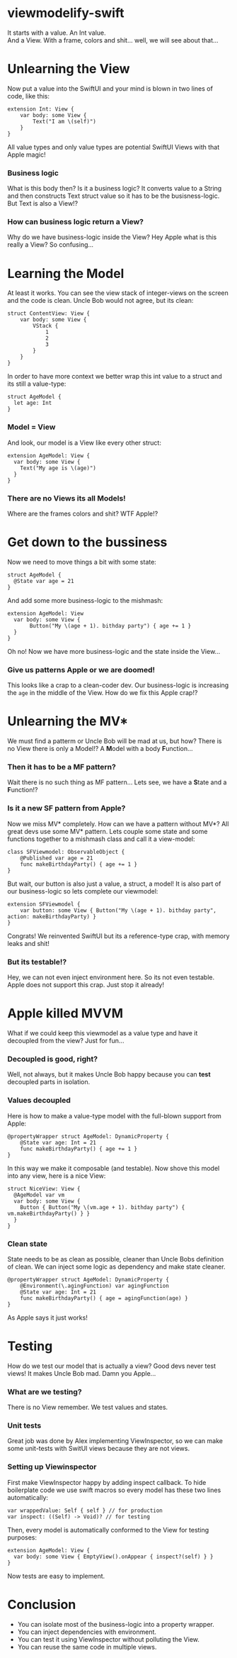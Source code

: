 # viewmodelify-swift
It starts with a value. An Int value.\
And a View. With a frame, colors and shit... well, we will see about that...

# Unlearning the View
Now put a value into the SwiftUI and your mind is blown in two lines of code, like this:
```
extension Int: View {
    var body: some View {
        Text("I am \(self)")
    }
}
```
All value types and only value types are potential SwiftUI Views with that Apple magic!

### Business logic
What is this body then? Is it a business logic? It converts value to a String and then constructs Text struct value so it has to be the busisness-logic. But Text is also a View!?
### How can business logic return a View?
Why do we have business-logic inside the View? Hey Apple what is this really a View? So confusing...

# Learning the Model
At least it works. You can see the view stack of integer-views on the screen and the code is clean. Uncle Bob would not agree, but its clean:
```
struct ContentView: View {
    var body: some View {
        VStack {
            1
            2
            3
        }
    }
}
```
In order to have more context we better wrap this int value to a struct and its still a value-type:
```
struct AgeModel {
  let age: Int
}
```
### Model = View
And look, our model is a View like every other struct:
```
extension AgeModel: View {
  var body: some View {
    Text("My age is \(age)")
  }
}
```
### There are no Views its all Models!
Where are the frames colors and shit? WTF Apple!?

# Get down to the bussiness
Now we need to move things a bit with some state:
```
struct AgeModel {
  @State var age = 21
}
```
And add some more business-logic to the mishmash:
```
extension AgeModel: View
  var body: some View {
       Button("My \(age + 1). bithday party") { age += 1 }
  }
}
```
Oh no! Now we have more business-logic and the state inside the View...

### Give us patterns Apple or we are doomed!
This looks like a crap to a clean-coder dev. Our business-logic is increasing the `age` in the middle of the View. How do we fix this Apple crap!?

# Unlearning the MV*
We must find a patterm or Uncle Bob will be mad at us, but how? There is no View there is only a Model!? A **M**odel with a body **F**unction...
### Then it has to be a **MF** pattern?
Wait there is no such thing as MF pattern... Lets see, we have a **S**tate and a **F**unction!?
### Is it a new **SF** pattern from Apple?
Now we miss MV* completely. How can we have a pattern without MV*? All great devs use some MV* pattern. Lets couple some state and some functions together to a mishmash class and call it a view-model:
```
class SFViewmodel: ObservableObject {
    @Published var age = 21
    func makeBirthdayParty() { age += 1 }
}
```
But wait, our button is also just a value, a struct, a model! It is also part of our business-logic so lets complete our viewmodel:
```
extension SFViewmodel {
    var button: some View { Button("My \(age + 1). bithday party", action: makeBirthdayParty) }
}
```
Congrats! We reinvented SwiftUI but its a reference-type crap, with memory leaks and shit!

### But its testable!?
Hey, we can not even inject environment here. So its not even testable. Apple does not support this crap. Just stop it already!

# Apple killed MVVM
What if we could keep this viewmodel as a value type and have it decoupled from the view? Just for fun...
### Decoupled is good, right?
Well, not always, but it makes Uncle Bob happy because you can **test** decoupled parts in isolation.
### Values decoupled
Here is how to make a value-type model with the full-blown support from Apple:
```
@propertyWrapper struct AgeModel: DynamicProperty {
    @State var age: Int = 21
    func makeBirthdayParty() { age += 1 }
}
```
In this way we make it composable (and testable). Now shove this model into any view, here is a nice View:
```
struct NiceView: View {
  @AgeModel var vm
  var body: some View {
    Button { Button("My \(vm.age + 1). bithday party") { vm.makeBirthdayParty() } }
  }
}
```
### Clean state
State needs to be as clean as possible, cleaner than Uncle Bobs definition of clean. We can inject some logic as dependency and make state cleaner.
```
@propertyWrapper struct AgeModel: DynamicProperty {
    @Environment(\.agingFunction) var agingFunction
    @State var age: Int = 21
    func makeBirthdayParty() { age = agingFunction(age) }
}
```
As Apple says it just works!

# Testing
How do we test our model that is actually a view? Good devs never test views! It makes Uncle Bob mad. Damn you Apple...
### What are we testing?
There is no View remember. We test values and states.
### Unit tests
Great job was done by Alex implementing ViewInspector, so we can make some unit-tests with SwitUI views because they are not views.
### Setting up Viewinspector
First make ViewInspector happy by adding inspect callback. To hide boilerplate code we use swift macros so every model has these two lines automatically:
```
var wrappedValue: Self { self } // for production
var inspect: ((Self) -> Void)? // for testing
```

Then, every model is automatically conformed to the View for testing purposes:
```
extension AgeModel: View {
  var body: some View { EmptyView().onAppear { inspect?(self) } }
}
```
Now tests are easy to implement.

# Conclusion
- You can isolate most of the business-logic into a property wrapper.
- You can inject dependencies with environment.
- You can test it using ViewInspector without polluting the View.
- You can reuse the same code in multiple views.
